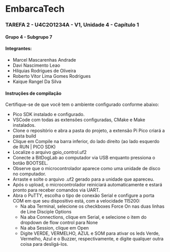 # EmbarcaTech   
### TAREFA 2 - U4C2O1234A - V1, Unidade 4 - Capítulo 1
#### Grupo 4 - Subgrupo 7
#### Integrantes:
* Marcel Mascarenhas Andrade
* Davi Nascimento Leao
* Hilquias Rodrigues de Oliveira
* Roberto Vítor Lima Gomes Rodrigues
* Kaique Rangel Da Silva



#### Instruções de compilação
Certifique-se de que você tem o ambiente configurado conforme abaixo:
* Pico SDK instalado e configurado.
* VSCode com todas as extensões configuradas, CMake e Make instalados.
* Clone o repositório e abra a pasta do projeto, a extensão Pi Pico criará a pasta build
* Clique em Compile na barra inferior, do lado direito (ao lado esquerdo de RUN | PICO SDK)
* Localize o arquivo gpio_control.uf2
* Conecte a BitDogLab ao computador via USB enquanto pressiona o botão BOOTSEL.
* Observe que o microcontrolador aparece como uma unidade de disco no computador.
* Arraste e solte o arquivo .uf2 gerado para a unidade que apareceu.
* Após o upload, o microcontrolador reiniciará automaticamente e estará pronto para receber comandos via UART.
* Abra o PuTTY, escolha o tipo de conexão Serial e configure a porta COM em que seu dispositivo está, com a velocidade 115200:
    * Na aba Terminal, selecione os checkboxes Force On nas duas linhas de Line Disciple Options
    * Na aba Connections, clique em Serial, e selecione o item do dropdown de flow control para None
    * Na aba Session, clique em Open
    * Digite VERDE, VERMELHO, AZUL e SOM para ativar os leds Verde, Vermelho, Azul e o Buzzer, respectivamente, e digite qualquer outra coisa para desligá-los.


